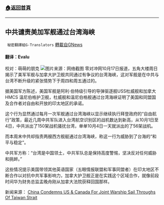 ###  [:house:返回首頁](https://github.com/ourhimalayas/txt)
---


## 中共谴责美加军舰通过台湾海峡
` 秘密翻譯組G-Translators` [轉載自GNews](https://gnews.org/zh-hans/1601035/)

#### 翻译：Evalu
校对：萌萌的朋克
![](https://assets.gnews.org/wp-content/uploads/2021/10/4-48.jpg)图片来源：网络截图
零对冲网10月17日报道，五角大楼周日揭示了美军军舰与加拿大护卫舰共同通过有争议的台湾海峡，这对军舰是在中共与台湾不断升级的紧张情势下于周四和周五通过的。

据美国军方陈述，美国军舰是阿利·伯特级引导的导弹驱逐舰USS杜威舰和加拿大HMCS 温尼伯格护卫舰，杜威舰和温尼伯格舰通过台湾海峡证明了美国和同盟国及合作者对自由和开放的印太地区的承诺。

这个行为显然通过每月一次军舰通过台湾海峡以显示继续执行拜登政府的“自由航行”政策，最近几周中共军队进入台湾航空识别区的战机数达到新高，从10月1日至4日，中共派出了150架战机骚扰台湾，单单10月4日一天就派出的了56架战机。

而本周末中共却指责两艘西方舰艇通过台湾海峡，称这一行为威胁到了台海的“和平与稳定”。

中共军方称：“台湾是中国领土，中共军队总是保持高度警惕，坚决反对任何威胁和挑衅。”

这些情况提示美国带领其他英语国家（五眼情报联盟和军事同盟者）在印太地区不断合作以对抗中共军事影响力，加拿大护卫舰正是在实践这个区域合作，就像前段时间华为财务总监孟晚舟刚从加拿大法院获释回国那样。

新闻来源： [China Condemns US & Canada For Joint Warship Sail Throughs Of Taiwan Strait](https://www.zerohedge.com/geopolitical/us-canadian-warships-conduct-provocative-taiwan-strait-passage)
